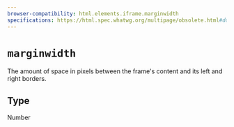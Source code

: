 ```yaml
---
browser-compatibility: html.elements.iframe.marginwidth
specifications: https://html.spec.whatwg.org/multipage/obsolete.html#dom-iframe-marginwidth
---
```


# `marginwidth`

The amount of space in pixels between the frame's content and its left and right borders.

## Type

Number
